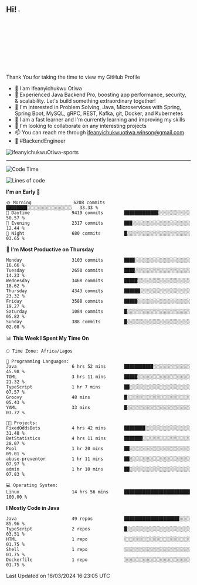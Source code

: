 <!-- BLOG-POST-LIST:START --><!-- BLOG-POST-LIST:END -->

## Hi! <img src="https://media.giphy.com/media/hvRJCLFzcasrR4ia7z/giphy.gif" width="4%"> 

Thank You for taking the time to view my GitHub Profile

- 👋 I am Ifeanyichukwu Otiwa
- 🚀 Experienced Java Backend Pro, boosting app performance, security, & scalability. Let's build something extraordinary together!
- 👀 I'm interested in Problem Solving, Java, Microservices with Spring, Spring Boot, MySQL, gRPC, REST, Kafka, git, Docker, and Kubernetes
- 🌱 I am a fast learner and I'm currently learning and improving my skills
- 💞️ I'm looking to collaborate on any interesting projects
- 📫 You can reach me through ifeanyichukwuotiwa.winson@gmail.com
- 🚀 #BackendEngineer

<p align="left" marginTop="10px"> <img src="https://komarev.com/ghpvc/?username=ifeanyichukwuOtiwa-sports&label=Profile%20views&color=0e75b6&style=for-the-badge" alt="ifeanyichukwuOtiwa-sports" /> </p>

***

<!--START_SECTION:waka-->
![Code Time](http://img.shields.io/badge/Code%20Time-2%2C315%20hrs%2028%20mins-blue)

![Lines of code](https://img.shields.io/badge/From%20Hello%20World%20I%27ve%20Written-4.5%20million%20lines%20of%20code-blue)

**I'm an Early 🐤** 

```text
🌞 Morning                6208 commits        ████████░░░░░░░░░░░░░░░░░   33.33 % 
🌆 Daytime                9419 commits        █████████████░░░░░░░░░░░░   50.57 % 
🌃 Evening                2317 commits        ███░░░░░░░░░░░░░░░░░░░░░░   12.44 % 
🌙 Night                  680 commits         █░░░░░░░░░░░░░░░░░░░░░░░░   03.65 % 
```
📅 **I'm Most Productive on Thursday** 

```text
Monday                   3103 commits        ████░░░░░░░░░░░░░░░░░░░░░   16.66 % 
Tuesday                  2650 commits        ████░░░░░░░░░░░░░░░░░░░░░   14.23 % 
Wednesday                3468 commits        █████░░░░░░░░░░░░░░░░░░░░   18.62 % 
Thursday                 4343 commits        ██████░░░░░░░░░░░░░░░░░░░   23.32 % 
Friday                   3588 commits        █████░░░░░░░░░░░░░░░░░░░░   19.27 % 
Saturday                 1084 commits        █░░░░░░░░░░░░░░░░░░░░░░░░   05.82 % 
Sunday                   388 commits         █░░░░░░░░░░░░░░░░░░░░░░░░   02.08 % 
```


📊 **This Week I Spent My Time On** 

```text
🕑︎ Time Zone: Africa/Lagos

💬 Programming Languages: 
Java                     6 hrs 52 mins       ███████████░░░░░░░░░░░░░░   45.98 % 
TOML                     3 hrs 11 mins       █████░░░░░░░░░░░░░░░░░░░░   21.32 % 
TypeScript               1 hr 7 mins         ██░░░░░░░░░░░░░░░░░░░░░░░   07.57 % 
Groovy                   48 mins             █░░░░░░░░░░░░░░░░░░░░░░░░   05.43 % 
YAML                     33 mins             █░░░░░░░░░░░░░░░░░░░░░░░░   03.72 % 

🐱‍💻 Projects: 
FixedOddsBets            4 hrs 42 mins       ████████░░░░░░░░░░░░░░░░░   31.48 % 
BetStatistics            4 hrs 11 mins       ███████░░░░░░░░░░░░░░░░░░   28.07 % 
Pool                     1 hr 20 mins        ██░░░░░░░░░░░░░░░░░░░░░░░   09.01 % 
abuse-preventor          1 hr 11 mins        ██░░░░░░░░░░░░░░░░░░░░░░░   07.97 % 
admin                    1 hr 10 mins        ██░░░░░░░░░░░░░░░░░░░░░░░   07.83 % 

💻 Operating System: 
Linux                    14 hrs 56 mins      █████████████████████████   100.00 % 
```

**I Mostly Code in Java** 

```text
Java                     49 repos            █████████████████████░░░░   85.96 % 
TypeScript               2 repos             █░░░░░░░░░░░░░░░░░░░░░░░░   03.51 % 
HTML                     1 repo              ░░░░░░░░░░░░░░░░░░░░░░░░░   01.75 % 
Shell                    1 repo              ░░░░░░░░░░░░░░░░░░░░░░░░░   01.75 % 
Dockerfile               1 repo              ░░░░░░░░░░░░░░░░░░░░░░░░░   01.75 % 
```




 Last Updated on 16/03/2024 16:23:05 UTC
<!--END_SECTION:waka-->

<!--
<p align="center">
![trophy](https://github-profile-trophy.vercel.app/?username=ifeanyichukwuOtiwa-sports&theme=onedark) (https://github.com/ryo-ma/github-profile-trophy)
</p>
-->

<!---
ifeanyi-otiwa/ifeanyi-otiwa is a ✨ special ✨ repository because its `README.md` (this file) appears on your GitHub profile.
You can click the Preview link to take a look at your changes.
--->
